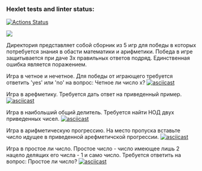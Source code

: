 ### Hexlet tests and linter status:
[![Actions Status](https://github.com/LilDrugHill/python-project-lvl1/workflows/hexlet-check/badge.svg)](https://github.com/LilDrugHill/python-project-lvl1/actions)

<a href="https://codeclimate.com/github/codeclimate/codeclimate/maintainability"><img src="https://api.codeclimate.com/v1/badges/a99a88d28ad37a79dbf6/maintainability" /></a>


Директория представляет собой сборник из 5 игр для победы в которых потребуется знания в обасти математики и арифметики. Победа в игре защитывается при даче 3х правильных ответов подряд.
Единственная ошибка является поражением. 


Игра в четное и нечетное. Для победы от играющего требуется ответить 'yes' или 'no' на вопрос: Четное ли число х?
[![asciicast](https://asciinema.org/a/484255.svg)](https://asciinema.org/a/484255)


Игра в арефметику. Требуется дать ответ на приведенный пример.
[![asciicast](https://asciinema.org/a/484256.svg)](https://asciinema.org/a/484256)


Игра в наибольший общий делитель. Требуется найти НОД двух приведенных чисел.
[![asciicast](https://asciinema.org/a/484257.svg)](https://asciinema.org/a/484257)


Игра в арифметическую прогрессию. На место пропуска вставьте число идущее в приведенной арефметичской прогрессии.
[![asciicast](https://asciinema.org/a/484258.svg)](https://asciinema.org/a/484258)


Игра в простое ли число. Простое число - число имеющее лишь 2 нацело делящих его числа - 1 и само число. Требуется ответить на вопрос: Простое ли число?
[![asciicast](https://asciinema.org/a/484259.svg)](https://asciinema.org/a/484259)
